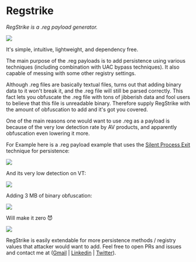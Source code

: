 
# Regstrike

*RegStrike is a .reg payload generator.*

![](/assets/ui.PNG)

It's simple, intuitive, lightweight, and dependency free.

The main purpose of the .reg payloads is to add persistence using various techniques (including combination with UAC bypass techniques).
It also capable of messing with some other registry settings. 

Although .reg files are basically textual files, turns out that adding binary data to it won't break it, and the .reg file will still be parsed correctly. This fact lets you obfuscate the .reg file with tons of jibberish data and fool users to believe that this file is unreadable binary. Therefore supply RegStrike with the amount of obfuscation to add and it's got you covered.

One of the main reasons one would want to use .reg as a payload is because of the very low detection rate by AV products, and apparently obfuscation even lowering it more. 

For Example here is a .reg payload example that uses the [Silent Process Exit](https://pentestlab.blog/2020/01/13/persistence-image-file-execution-options-injection/) technique for persistence:

![](/assets/not_obf.PNG)

And its very low detection on VT:

![](/assets/not_obf_vt.PNG)

Adding 3 MB of binary obfuscation:

![](/assets/obf.PNG)

Will make it zero :smiling_imp:

![](/assets/obf_vt.PNG)

RegStrike is easily extendable for more persistence methods / registry values that attacker would want to add.
Feel free to open PRs and issues and contact me at ([Gmail](itaymigdal9@gmail.com) | [Linkedin](https://www.linkedin.com/in/itay-migdal-b91821116/) | [Twitter](https://twitter.com/0xTheBruter)).
